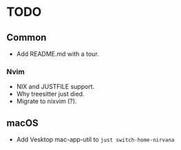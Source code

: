 # TODO

## Common
- Add README.md with a tour.

### Nvim
- NIX and JUSTFILE support.
- Why treesitter just died.
- Migrate to nixvim (?).

## macOS
- Add Vesktop mac-app-util to `just switch-home-nirvana`
